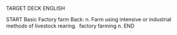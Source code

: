 TARGET DECK
ENGLISH

START
Basic
Factory farm
Back: n. Farm using intensive or industrial methods of livestock rearing.  factory farming n.
END
